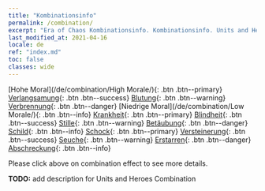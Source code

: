 ```yaml
---
title: "Kombinationsinfo"
permalink: /combination/
excerpt: "Era of Chaos Kombinationsinfo. Kombinationsinfo. Units and Heroes Formation."
last_modified_at: 2021-04-16
locale: de
ref: "index.md"
toc: false
classes: wide
---
```


[Hohe Moral](/de/combination/High Morale/){: .btn .btn--primary} [Verlangsamung](/de/combination/Slow/){: .btn .btn--success} [Blutung](/de/combination/Bleeding/){: .btn .btn--warning} [Verbrennung](/de/combination/Burning/){: .btn .btn--danger} [Niedrige Moral](/de/combination/Low Morale/){: .btn .btn--info} [Krankheit](/de/combination/Disease/){: .btn .btn--primary} [Blindheit](/de/combination/Blind/){: .btn .btn--success} [Stille](/de/combination/Silence/){: .btn .btn--warning} [Betäubung](/de/combination/Stun/){: .btn .btn--danger} [Schild](/de/combination/Shield/){: .btn .btn--info} [Schock](/de/combination/Static/){: .btn .btn--primary} [Versteinerung](/de/combination/Petrify/){: .btn .btn--success} [Seuche](/de/combination/Plague/){: .btn .btn--warning} [Erstarren](/de/combination/Freeze/){: .btn .btn--danger} [Abschreckung](/de/combination/Deterrence/){: .btn .btn--info} 



  Please click above on combination effect to see more details.

  **TODO:** add description for Units and Heroes Combination